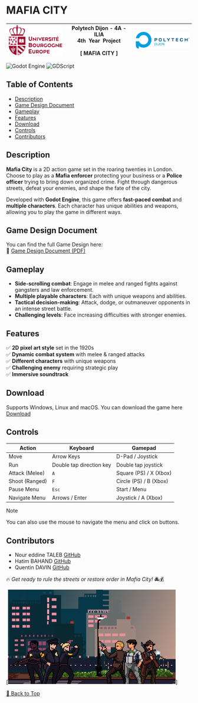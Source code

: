 # MAFIA CITY
| [![uBe](./img/UB-Europe.png)](https://www.ube.fr) | Polytech Dijon - 4A - ILIA <br/> &nbsp;&nbsp;&nbsp;&nbsp;&nbsp;&nbsp;&nbsp;4th&nbsp;&nbsp;Year&nbsp;&nbsp;Project&nbsp;&nbsp;&nbsp;&nbsp;&nbsp;&nbsp;&nbsp;<br/><br/> **[ MAFIA CITY ]**<br/> | [![Polytech Dijon](./img/logo_polytech.png)](https://polytech.ube.fr) |
|:--------------------------------------------------------|:---------------------------------------------------------------------------------------------------------------------------------------------------------------------------------------:|----------------------------------------------------------------------:|

![Godot Engine](https://img.shields.io/badge/GODOT-%23FFFFFF.svg?style=for-the-badge&logo=godot-engine)
![GDScript](https://img.shields.io/badge/GDScript-%2374267B.svg?style=for-the-badge&logo=godotengine&logoColor=white)

## Table of Contents
- [Description](#description)
- [Game Design Document](#game-design-document)
- [Gameplay](#gameplay)
- [Features](#features)
- [Download](#download)
- [Controls](#controls)
- [Contributors](#contributors)

## Description
**Mafia City** is a 2D action game set in the roaring twenties in London. Choose to play as a **Mafia enforcer** protecting your business or a **Police officer** trying to bring down organized crime. Fight through dangerous streets, defeat your enemies, and shape the fate of the city.

Developed with **Godot Engine**, this game offers **fast-paced combat** and **multiple characters**. Each character has unique abilities and weapons, allowing you to play the game in different ways.

## Game Design Document
You can find the full Game Design here:  
📄 [Game Design Document (PDF)](./Gamedev_design_document_mafiacity.pdf)

## Gameplay
- **Side-scrolling combat**: Engage in melee and ranged fights against gangsters and law enforcement.
- **Multiple playable characters**: Each with unique weapons and abilities.
- **Tactical decision-making**: Attack, dodge, or outmaneuver opponents in an intense street battle.
- **Challenging levels**: Face increasing difficulties with stronger enemies.

## Features
✅ **2D pixel art style** set in the 1920s   
✅ **Dynamic combat system** with melee & ranged attacks   
✅ **Different characters** with unique weapons  
✅ **Challenging enemy** requiring strategic play  
✅ **Immersive soundtrack**

## Download
Supports Windows, Linux and macOS.
You can download the game here [Download](https://github.com/Noureddine-t/Projet_4A/releases/tag/v1.2.0-official)

## Controls

| Action      | Keyboard | Gamepad |
|------------|---------|---------|
| Move       | Arrow Keys | D-Pad / Joystick |
| Run        | Double tap direction key | Double tap joystick |
| Attack (Melee) | `A` | Square (PS) / X (Xbox) |
| Shoot (Ranged) | `F` | Circle (PS) / B (Xbox) |
| Pause Menu | `Esc` | Start / Menu |
| Navigate Menu | Arrows / Enter | Joystick / A (Xbox) |
> [!NOTE]
> You can also use the mouse to navigate the menu and click on buttons.
## Contributors

- Nour eddine TALEB [GitHub](https://github.com/Noureddine-t)
- Hatim BAHAND [GitHub](https://github.com/hatimbd)
- Quentin DAVIN [GitHub](https://github.com/itsax404)

🔥 *Get ready to rule the streets or restore order in Mafia City!* 🚔💰

[![Mafia City](./assets/sprites/game_icon.png)]

[🔼 Back to Top](#mafia-city)